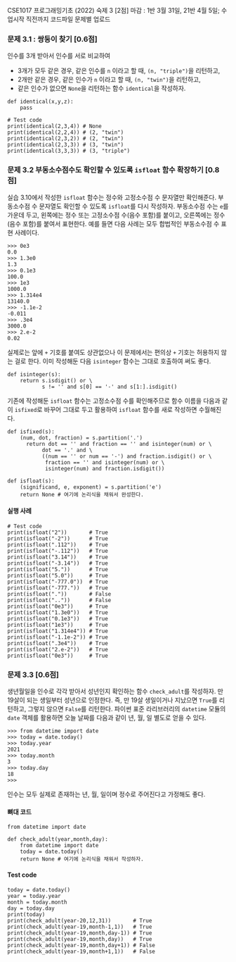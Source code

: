 CSE1017 프로그래밍기초 (2022) 
숙제 3 [2점] 
마감 :  1반 3월 31일, 21반 4월 5일; 수업시작 직전까지 코드파일 문제별 업로드

### 문제 3.1 : 쌍둥이 찾기 [0.6점]

인수를 3개 받아서 인수를 서로 비교하여
- 3개가 모두 같은 경우, 같은 인수를 `n` 이라고 할 때, `(n, "triple")`을 리턴하고,
- 2개만 같은 경우, 같은 인수가 `n` 이라고 할 때, `(n, "twin")`을 리턴하고,
- 같은 인수가 없으면 `None`을 리턴하는
함수 `identical`을 작성하자.

```
def identical(x,y,z):
    pass

# Test code
print(identical(2,3,4)) # None
print(identical(2,2,4)) # (2, "twin")
print(identical(2,3,2)) # (2, "twin")
print(identical(2,3,3)) # (3, "twin")
print(identical(3,3,3)) # (3, "triple")
```


### 문제 3.2 부동소수점수도 확인할 수 있도록 `isfloat` 함수 확장하기 [0.8점]

실습 3.10에서 작성한 `isfloat` 함수는 정수와 고정소수점 수 문자열만 확인해준다.
부동소수점 수 문자열도 확인할 수 있도록 `isfloat`를 다시 작성하자.
부동소수점 수는 `e`를 가운데 두고, 왼쪽에는 정수 또는 고정소수점 수(음수 포함)를 붙이고,
오른쪽에는 정수(음수 포함)를 붙여서 표현한다.
예를 들면 다음 사례는 모두 합법적인 부동소수점 수 표현 사례이다.
```
>>> 0e3
0.0
>>> 1.3e0
1.3
>>> 0.1e3
100.0
>>> 1e3
1000.0
>>> 1.314e4
13140.0
>>> -1.1e-2
-0.011
>>> .3e4
3000.0
>>> 2.e-2
0.02
```
실제로는 앞에 `+` 기호를 붙여도 상관없으나
이 문제에서는 편의상 `+` 기호는 허용하지 않는 걸로 한다.
이미 작성해둔 다음 `isinteger` 함수는 그대로 호출하여 써도 좋다.
```
def isinteger(s):
    return s.isdigit() or \
           s != '' and s[0] == '-' and s[1:].isdigit()
```
기존에 작성해둔 `isfloat` 함수는 고정소수점 수를 확인해주므로
함수 이름을 다음과 같이 `isfixed`로 바꾸어 그대로 두고 활용하여
`isfloat` 함수를 새로 작성하면 수월해진다.
```
def isfixed(s):
    (num, dot, fraction) = s.partition('.')
	  return dot == '' and fraction == '' and isinteger(num) or \
           dot == '.' and \
           ((num == '' or num == '-') and fraction.isdigit() or \
            fraction == '' and isinteger(num) or \
            isinteger(num) and fraction.isdigit())
```

```
def isfloat(s):
	(significand, e, exponent) = s.partition('e')
    return None # 여기에 논리식을 채워서 완성한다.
```


#### 실행 사례

```
# Test code
print(isfloat("2"))       # True
print(isfloat("-2"))      # True
print(isfloat(".112"))    # True
print(isfloat("-.112"))   # True
print(isfloat("3.14"))    # True
print(isfloat("-3.14"))   # True
print(isfloat("5."))      # True
print(isfloat("5.0"))     # True
print(isfloat("-777.0"))  # True
print(isfloat("-777."))   # True
print(isfloat("."))       # False
print(isfloat(".."))      # False
print(isfloat("0e3"))     # True
print(isfloat("1.3e0"))   # True
print(isfloat("0.1e3"))   # True
print(isfloat("1e3"))     # True
print(isfloat("1.314e4")) # True
print(isfloat("-1.1e-2")) # True
print(isfloat(".3e4"))    # True
print(isfloat("2.e-2"))   # True
print(isfloat("0e3"))     # True
```

### 문제 3.3 [0.6점]

생년월일을 인수로 각각 받아서 성년인지 확인하는 함수 `check_adult`를 작성하자.
만 19살이 되는 생일부터 성년으로 인정한다.
즉, 만 19살 생일이거나 지났으면 `True`를 리턴하고, 그렇지 않으면 `False`를 리턴한다.
파이썬 표준 라리브러리의 `datetime` 모듈의 `date` 객체를 활용하면
오늘 날짜를 다음과 같이 년, 월, 일 별도로 얻을 수 있다.

```
>>> from datetime import date
>>> today = date.today()
>>> today.year
2021
>>> today.month
3
>>> today.day
18
>>>
```
인수는 모두 실제로 존재하는 년, 월, 일이며 정수로 주어진다고 가정해도 좋다.

#### 뼈대 코드
```
from datetime import date

def check_adult(year,month,day):
    from datetime import date
    today = date.today()
    return None # 여기에 논리식을 채워서 작성하자.
```

#### Test code

```
today = date.today()
year = today.year
month = today.month
day = today.day
print(today)
print(check_adult(year-20,12,31))       # True
print(check_adult(year-19,month-1,1))   # True
print(check_adult(year-19,month,day-1)) # True
print(check_adult(year-19,month,day))   # True
print(check_adult(year-19,month,day+1)) # False
print(check_adult(year-19,month+1,1))   # False
```
